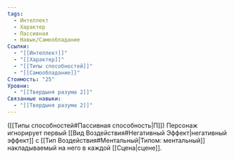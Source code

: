 ```yaml
---
tags:
  - Интеллект
  - Характер
  - Пассивная
  - Навык/Самообладание
Ссылки:
  - "[[Интеллект]]"
  - "[[Характер]]"
  - "[[Типы способностей]]"
  - "[[Самообладание]]"
Стоимость: "25"
Уровни:
  - "[[Твердыня разума 2]]"
Связанные навыки:
  - "[[Твердыня разума 2]]"
---
```

([[Типы способностей#Пассивная способность|П]]) Персонаж игнорирует первый [[Вид Воздействия#Негативный Эффект|негативный эффект]] с [[Тип Воздействия#Ментальный|Типом: ментальный]]  накладываемый на него в каждой [[Сцена|сцене]].